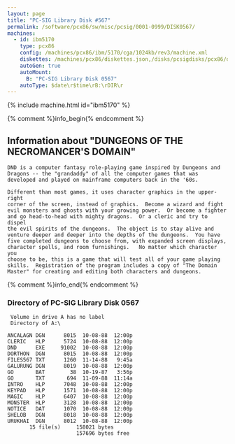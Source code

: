 ```yaml
---
layout: page
title: "PC-SIG Library Disk #567"
permalink: /software/pcx86/sw/misc/pcsig/0001-0999/DISK0567/
machines:
  - id: ibm5170
    type: pcx86
    config: /machines/pcx86/ibm/5170/cga/1024kb/rev3/machine.xml
    diskettes: /machines/pcx86/diskettes.json,/disks/pcsigdisks/pcx86/diskettes.json
    autoGen: true
    autoMount:
      B: "PC-SIG Library Disk 0567"
    autoType: $date\r$time\rB:\rDIR\r
---
```


{% include machine.html id="ibm5170" %}

{% comment %}info_begin{% endcomment %}

## Information about "DUNGEONS OF THE NECROMANCER'S DOMAIN"

    DND is a computer fantasy role-playing game inspired by Dungeons and
    Dragons -- the "grandaddy" of all the computer games that was
    developed and played on mainframe computers back in the '60s.
    
    Different than most games, it uses character graphics in the upper-right
    corner of the screen, instead of graphics.  Become a wizard and fight
    evil monsters and ghosts with your growing power.  Or become a fighter
    and go head-to-head with mighty dragons.  Or a cleric and try to dispel
    the evil spirits of the dungeons.  The object is to stay alive and
    venture deeper and deeper into the depths of the dungeons.  You have
    five completed dungeons to choose from, with expanded screen displays,
    character spells, and room furnishings.   No matter which character you
    choose to be, this is a game that will test all of your game playing
    skills.  Registration of the program includes a copy of "The Domain
    Master" for creating and editing both characters and dungeons.
{% comment %}info_end{% endcomment %}


### Directory of PC-SIG Library Disk 0567

     Volume in drive A has no label
     Directory of A:\

    ANCALAGN DGN      8015  10-08-88  12:00p
    CLERIC   HLP      5724  10-08-88  12:00p
    DND      EXE     91002  10-08-88  12:00p
    DORTHON  DGN      8015  10-08-88  12:00p
    FILES567 TXT      1260  11-14-88   9:45a
    GALURUNG DGN      8019  10-08-88  12:00p
    GO       BAT        38  10-19-87   3:56p
    GO       TXT       694  11-09-88  11:14a
    INTRO    HLP      7048  10-08-88  12:00p
    KEYPAD   HLP      1571  10-08-88  12:00p
    MAGIC    HLP      6407  10-08-88  12:00p
    MONSTER  HLP      3128  10-08-88  12:00p
    NOTICE   DAT      1070  10-08-88  12:00p
    SHELOB   DGN      8018  10-08-88  12:00p
    URUKHAI  DGN      8012  10-08-88  12:00p
           15 file(s)     158021 bytes
                          157696 bytes free

